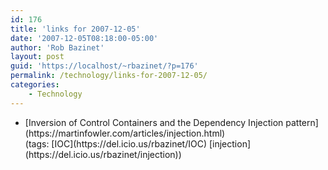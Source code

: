 ```yaml
---
id: 176
title: 'links for 2007-12-05'
date: '2007-12-05T08:18:00-05:00'
author: 'Rob Bazinet'
layout: post
guid: 'https://localhost/~rbazinet/?p=176'
permalink: /technology/links-for-2007-12-05/
categories:
    - Technology
---
```


- <div class="delicious-link">[Inversion of Control Containers and the Dependency Injection pattern](https://martinfowler.com/articles/injection.html)</div><div class="delicious-tags">(tags: [IOC](https://del.icio.us/rbazinet/IOC) [injection](https://del.icio.us/rbazinet/injection))</div>
 